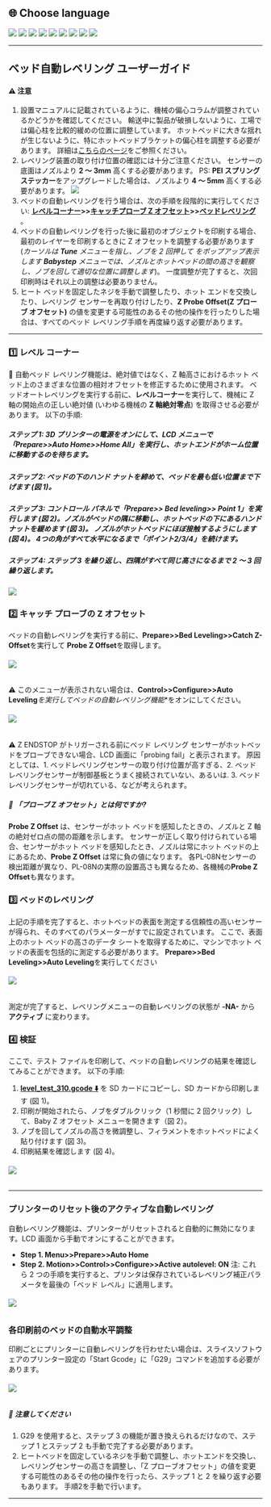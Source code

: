 ﻿## <a id="choose-language">:globe_with_meridians: Choose language </a>
[![](../../lanpic/EN.png)](https://github.com/ZONESTAR3D/Z8P/blob/main/Z8P-MK2/2-Operation_Guide/Bed_Auto_Leveling/readme.md)
[![](../../lanpic/ES.png)](https://github.com/ZONESTAR3D/Z8P/blob/main/Z8P-MK2/2-Operation_Guide/Bed_Auto_Leveling/readme-es.md)
[![](../../lanpic/PT.png)](https://github.com/ZONESTAR3D/Z8P/blob/main/Z8P-MK2/2-Operation_Guide/Bed_Auto_Leveling/readme-pt.md)
[![](../../lanpic/FR.png)](https://github.com/ZONESTAR3D/Z8P/blob/main/Z8P-MK2/2-Operation_Guide/Bed_Auto_Leveling/readme-fr.md)
[![](../../lanpic/DE.png)](https://github.com/ZONESTAR3D/Z8P/blob/main/Z8P-MK2/2-Operation_Guide/Bed_Auto_Leveling/readme-de.md)
[![](../../lanpic/IT.png)](https://github.com/ZONESTAR3D/Z8P/blob/main/Z8P-MK2/2-Operation_Guide/Bed_Auto_Leveling/readme-it.md)
[![](../../lanpic/RU.png)](https://github.com/ZONESTAR3D/Z8P/blob/main/Z8P-MK2/2-Operation_Guide/Bed_Auto_Leveling/readme-ru.md)
[![](../../lanpic/JP.png)](https://github.com/ZONESTAR3D/Z8P/blob/main/Z8P-MK2/2-Operation_Guide/Bed_Auto_Leveling/readme-jp.md)
[![](../../lanpic/KR.png)](https://github.com/ZONESTAR3D/Z8P/blob/main/Z8P-MK2/2-Operation_Guide/Bed_Auto_Leveling/readme-kr.md)
<!-- [![](../../lanpic/SA.png)](https://github.com/ZONESTAR3D/Z8P/blob/main/Z8P-MK2/2-Operation_Guide/Bed_Auto_Leveling/readme-ar.md) -->

----
## ベッド自動レベリング ユーザーガイド
#### :warning: 注意
1. 設置マニュアルに記載されているように、機械の偏心コラムが調整されているかどうかを確認してください。 輸送中に製品が破損しないように、工場では偏心柱を比較的緩めの位置に調整しています。 ホットベッドに大きな揺れが生じないように、特にホットベッドブラケットの偏心柱を調整する必要があります。 詳細は[こちらのページ][ECCENTRIC]をご参照ください。
2. レベリング装置の取り付け位置の確認には十分ご注意ください。 センサーの底面はノズルより **2 ～ 3mm** 高くする必要があります。 PS: **PEI スプリング ステッカー**をアップグレードした場合は、ノズルより **4 ～ 5mm** 高くする必要があります。
![](./install.jpg)
3. ベッドの自動レベリングを行う場合は、次の手順を段階的に実行してください: **[レベルコーナー](#step1)>>[キャッチプローブ Z オフセット](#step2)>>[ベッドレベリング](#step3)** 。
4. ベッドの自動レベリングを行った後に最初のオブジェクトを印刷する場合、最初のレイヤーを印刷するときに Z オフセットを調整する必要があります (*カーソルは **Tune** メニューを指し、ノブを 2 回押して をポップアップ表示します **Babystep** メニューでは、ノズルとホットベッドの間の高さを観察し、ノブを回して適切な位置に調整します*)。 一度調整が完了すると、次回印刷時はそれ以上の調整は必要ありません。
5. ヒート ベッドを固定したネジを手動で調整したり、ホット エンドを交換したり、レベリング センサーを再取り付けしたり、**Z Probe Offset(Z プローブ オフセット)** の値を変更する可能性のあるその他の操作を行ったりした場合は、すべてのベッド レベリング手順を再度繰り返す必要があります。

-----
### <a id="step1"> :one: レベル コーナー</a>
:loudspeaker: 自動ベッド レベリング機能は、絶対値ではなく、Z 軸高さにおけるホット ベッド上のさまざまな位置の相対オフセットを修正するために使用されます。 ベッドオートレベリングを実行する前に、**レベルコーナー**を実行して、機械に Z 軸の開始点の正しい絶対値 (いわゆる機械の **Z 軸絶対零点**) を取得させる必要があります。 以下の手順:
##### ステップ 1: 3D プリンターの電源をオンにして、LCD メニューで「Prepare>>Auto Home>>Home All」を実行し、ホットエンドがホーム位置に移動するのを待ちます。
##### ステップ 2: ベッドの下のハンド ナットを締めて、ベッドを最も低い位置まで下げます (図 1)。
##### ステップ 3: コントロール パネルで「Prepare>> Bed leveling>> Point 1」を実行します (図 2)。ノズルがベッドの隅に移動し、ホットベッドの下にあるハンド ナットを緩めます (図 3)。 ノズルがホットベッドにほぼ接触するようにします (図 4)。 4つの角がすべて水平になるまで「ポイント2/3/4」を続けます。
##### ステップ 4: ステップ 3 を繰り返し、四隅がすべて同じ高さになるまで 2 ～ 3 回繰り返します。
![](1.png)

### <a id="step2"> :two: キャッチ プローブの Z オフセット</a>
ベッドの自動レベリングを実行する前に、**Prepare>>Bed Leveling>>Catch Z-Offset**を実行して **Probe Z Offset**を取得します。
###### ![](3.png)
:warning: このメニューが表示されない場合は、**Control>>Configure>>Auto Leveling***を実行して**ベッドの自動レベリング機能**をオンにしてください。
###### ![](2.png)
:warning: Z ENDSTOP がトリガーされる前にベッド レベリング センサーがホットベッドをプローブできない場合、LCD 画面に「probing fail」と表示されます。 原因としては、1. ベッドレベリングセンサーの取り付け位置が高すぎる、2. ベッドレベリングセンサーが制御基板とうまく接続されていない、あるいは. 3. ベッドレベリングセンサーが切れている、などが考えられます。
##### :pushpin: 「プローブ Z オフセット」とは何ですか?
**Probe Z Offset** は、センサーがホット ベッドを感知したときの、ノズルと Z 軸の絶対ゼロ点の間の距離を示します。
センサーが正しく取り付けられている場合、センサーがホット ベッドを感知したとき、ノズルは常にホット ベッドの上にあるため、**Probe Z Offset** は常に負の値になります。 各PL-08Nセンサーの検出距離が異なり、PL-08Nの実際の設置高さも異なるため、各機械の**Probe Z Offset**も異なります。

### <a id="step3"> :three: ベッドのレベリング </a>
上記の手順を完了すると、ホットベッドの表面を測定する信頼性の高いセンサーが得られ、そのすべてのパラメーターがすでに設定されています。 ここで、表面上のホット ベッドの高さのデータ シートを取得するために、マシンでホット ベッドの表面を包括的に測定する必要があります。
**Prepare>>Bed Leveling>>Auto Leveling**を実行してください
###### ![](4.png)
測定が完了すると、レベリングメニューの自動レベリングの状態が **-NA-** から **アクティブ** に変わります。

### :four: 検証
ここで、テスト ファイルを印刷して、ベッドの自動レベリングの結果を確認してみることができます。 以下の手順:
1. **[level_test_310.gcode :arrow_down:](./level_test_310.zip)** を SD カードにコピーし、SD カードから印刷します (図 1)。
2. 印刷が開始されたら、ノブをダブルクリック（1 秒間に 2 回クリック）して、Baby Z オフセット メニューを開きます（図 2）。
3. ノブを回してノズルの高さを微調整し、フィラメントをホットベッドによく貼り付けます (図 3)。
4. 印刷結果を確認します (図 4)。
###### ![](5.png)

-----
### プリンターのリセット後のアクティブな自動レベリング
自動レベリング機能は、プリンターがリセットされると自動的に無効になります。LCD 画面から手動でオンにすることができます。
- **Step 1. Menu>>Prepare>>Auto Home**
- **Step 2. Motion>>Control>>Configure>>Active autolevel: ON**
注: これら 2 つの手順を実行すると、プリンタは保存されているレベリング補正パラメータを最後の「ベッド レベル」に適用します。
###### ![](6.png)

### 各印刷前のベッドの自動水平調整
印刷ごとにプリンターに自動レベリングを行わせたい場合は、スライスソフトウェアのプリンター設定の「Start Gcode」に「G29」コマンドを追加する必要があります。
###### ![](7.png)
##### :pushpin: 注意してください
1. G29 を使用すると、ステップ 3 の機能が置き換えられるだけなので、ステップ 1 とステップ 2 も手動で完了する必要があります。
2. ヒートベッドを固定しているネジを手動で調整し、ホットエンドを交換し、レベリングセンサーの高さを調整し、「Z プローブオフセット」の値を変更する可能性のあるその他の操作を行ったら、ステップ 1 と 2 を繰り返す必要もあります。 手順2を手動で行います。

----


[ECCENTRIC]: https://github.com/ZONESTAR3D/Z8P/tree/main/Z8P-MK2/1-Installation_Guide#8-tune-the-eccentric-columns